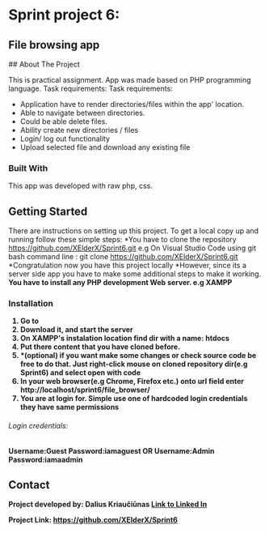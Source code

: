 # Sprint project 6:
<h2>File browsing app</h2>
## About The Project

This is practical assignment. App was made based on PHP programming language. Task requirements:
Task requirements:
* Application have to render directories/files within the app' location.  
* Able to navigate between directories.
* Could be able delete files.
* Ability create new directories / files
* Login/ log out functionality 
* Upload selected file and download any existing file

### Built With

This app was developed with raw php, css.

## Getting Started

There are instructions on setting up this project.
To get a local copy up and running follow these simple steps:
*You have to clone the repository https://github.com/XElderX/Sprint6.git 
e.g On Visual Studio Code using git bash command line : git clone https://github.com/XElderX/Sprint6.git
*Congratulation now you have this project locally
*However, since its a server side app you have to make some additional steps to make it working. <b>You have to install any PHP development Web server. e.g XAMPP


### Installation
1. Go to <a href="https://www.apachefriends.org/"></a>
2. Download it, and start the server
3. On XAMPP's instalation location find dir with a name: htdocs
4. Put there content that you have cloned before.
5. *(optional) if you want make some changes or check source code be free to do that. Just right-click mouse on cloned repository dir(e.g Sprint6) and select open with code
6. In your web browser(e.g Chrome, Firefox etc.) onto url field enter http://localhost/sprint6/file_browser/ 
7. You are at login for. Simple use one of hardcoded login credentials they have same permissions

<h6>Login credentials:</h6>
Username:Guest
Password:iamaguest
OR
Username:Admin
Password:iamaadmin


## Contact

<span><strong>Project developed by: </strong> Dalius Kriaučiūnas <a href="https://www.linkedin.com/in/dalius-kriauciunas/">Link to Linked In </a></span>

Project Link: https://github.com/XElderX/Sprint6




